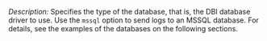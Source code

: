 ---
---
<!-- DISCLAIMER: This file is based on the syslog-ng Open Source Edition documentation https://github.com/balabit/syslog-ng-ose-guides/commit/2f4a52ee61d1ea9ad27cb4f3168b95408fddfdf2 and is used under the terms of The syslog-ng Open Source Edition Documentation License. The file has been modified by Axoflow. -->
*Description:* Specifies the type of the database, that is, the DBI database driver to use. Use the `mssql` option to send logs to an MSSQL database. For details, see the examples of the databases on the following sections.
